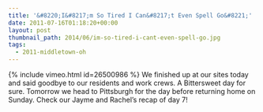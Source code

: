 ```yaml
---
title: '&#8220;I&#8217;m So Tired I Can&#8217;t Even Spell Go&#8221;'
date: 2011-07-16T01:18:20+00:00
layout: post
thumbnail_path: 2014/06/im-so-tired-i-cant-even-spell-go.jpg
tags:
  - 2011-middletown-oh
---
```

{% include vimeo.html id=26500986 %}
We finished up at our sites today and said goodbye to our residents and work crews. A Bittersweet day for sure. Tomorrow we head to Pittsburgh for the day before returning home on Sunday. Check our Jayme and Rachel&#8217;s recap of day 7!